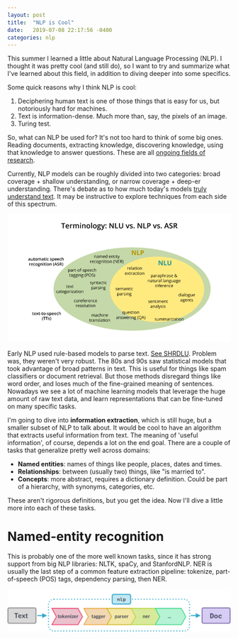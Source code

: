 ```yaml
---
layout: post
title:  "NLP is Cool"
date:   2019-07-08 22:17:56 -0400
categories: nlp
---
```


<!-- At my work (Northrop Grumman), a large portion of our project involves extracting information from unstructured text. Cybersecurity reports, to be more specific. Why? Well, imagine you're an analyst whose job is to handle security events for an IT system. Most of them will probably be one and done - a few of them need more digging. That's when you need to read intelligence reports, from the thousands that go out every few months. It's a classic NLP problem, applied to a different domain. 

There's a lot of info you could extract with some basic rule-matching - IoCs, threat actors, malware aliases, etc. Okay, but where's the NLP?  

Another reason NLP is cool: Text is information-dense. Much more than, say, the pixels of an image. -->


This summer I learned a little about Natural Language Processing (NLP). I thought it was pretty cool (and still do), so I want to try and summarize what I've learned about this field, in addition to diving deeper into some specifics.

Some quick reasons why I think NLP is cool:
1. Deciphering human text is one of those things that is easy for us, but notoriously hard for machines.
2. Text is information-dense. Much more than, say, the pixels of an image.
3. Turing test.

So, what can NLP be used for? It's not too hard to think of some big ones. Reading documents, extracting knowledge, discovering knowledge, using that knowledge to answer questions. These are all [ongoing fields of research][NLP progress].

[NLP progress]: http://nlpprogress.com/

Currently, NLP models can be roughly divided into two categories: broad coverage + shallow understanding, or narrow coverage + deep-er understanding. There's debate as to how much today's models [truly understand text][meaning v semantics]. It may be instructive to explore techniques from each side of this spectrum.

[meaning v semantics]: https://medium.com/huggingface/learning-meaning-in-natural-language-processing-the-semantics-mega-thread-9c0332dfe28e
![The NLP hierarchy](/images/NLP_hierarchy.png)

Early NLP used rule-based models to parse text. [See SHRDLU][SHRDLU]. Problem was, they weren't very robust. The 80s and 90s saw statistical models that took advantage of broad patterns in text. This is useful for things like spam classifiers or document retrieval. But those methods disregard things like word order, and loses much of the fine-grained meaning of sentences. Nowadays we see a lot of machine learning models that leverage the huge amount of raw text data, and learn representations that can be fine-tuned on many specific tasks.

[SHRDLU]: https://en.wikipedia.org/wiki/SHRDLU

I'm going to dive into **information extraction**, which is still huge, but a smaller subset of NLP to talk about. It would be cool to have an algorithm that extracts useful information from text. The meaning of 'useful information', of course, depends a lot on the end goal. There are a couple of tasks that generalize pretty well across domains: 

* **Named entities**: names of things like people, places, dates and times.
* **Relationships**: between (usually two) things, like "is married to".
* **Concepts**: more abstract, requires a dictionary definition. Could be part of a hierarchy, with synonyms, categories, etc.

These aren't rigorous definitions, but you get the idea. Now I'll dive a little more into each of these tasks.

# Named-entity recognition

This is probably one of the more well known tasks, since it has strong support from big NLP libraries: NLTK, spaCy, and StanfordNLP. NER is usually the last step of a common feature extraction pipeline: tokenize, part-of-speech (POS) tags, dependency parsing, then NER. 

![NLP pipeline](/images/NLP_pipeline.png)

<!-- You’ll find this post in your `_posts` directory. Go ahead and edit it and re-build the site to see your changes. You can rebuild the site in many different ways, but the most common way is to run `jekyll serve`, which launches a web server and auto-regenerates your site when a file is updated.

To add new posts, simply add a file in the `_posts` directory that follows the convention `YYYY-MM-DD-name-of-post.ext` and includes the necessary front matter. Take a look at the source for this post to get an idea about how it works.

Jekyll also offers powerful support for code snippets:

{% highlight ruby %}
def print_hi(name)
  puts "Hi, #{name}"
end
print_hi('Tom')
#=> prints 'Hi, Tom' to STDOUT.
{% endhighlight %}

Check out the [Jekyll docs][jekyll-docs] for more info on how to get the most out of Jekyll. File all bugs/feature requests at [Jekyll’s GitHub repo][jekyll-gh]. If you have questions, you can ask them on [Jekyll Talk][jekyll-talk].

[jekyll-docs]: https://jekyllrb.com/docs/home
[jekyll-gh]:   https://github.com/jekyll/jekyll
[jekyll-talk]: https://talk.jekyllrb.com/ -->
